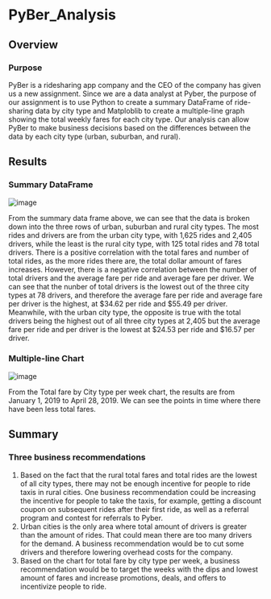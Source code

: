 # PyBer_Analysis

## Overview

### Purpose
PyBer is a ridesharing app company and the CEO of the company has given us a new assignment. Since we are a data analyst at Pyber, the purpose of our assignment is to use Python to create a summary DataFrame of ride-sharing data by city type and Matploblib to create a multiple-line graph showing the total weekly fares for each city type. Our analysis can allow PyBer to make business decisions based on the differences between the data by each city type (urban, suburban, and rural).

## Results

### Summary DataFrame
![image](https://user-images.githubusercontent.com/108503112/192298177-33c66564-767b-4be8-896f-872bfd5af6ad.png)

From the summary data frame above, we can see that the data is broken down into the three rows of urban, suburban and rural city types. The most rides and drivers are from the urban city type, with 1,625 rides and 2,405 drivers, while the least is the rural city type, with 125 total rides and 78 total drivers. There is a positive correlation with the total fares and number of total rides, as the more rides there are, the total dollar amount of fares increases. However, there is a negative correlation between the number of total drivers and the average fare per ride and average fare per driver. We can see that the nunber of total drivers is the lowest out of the three city types at 78 drivers, and therefore the average fare per ride and average fare per driver is the highest, at $34.62 per ride and $55.49 per driver. Meanwhile, with the urban city type, the opposite is true with the total drivers being the highest out of all three city types at 2,405 but the average fare per ride and per driver is the lowest at $24.53 per ride and $16.57 per driver.

### Multiple-line Chart
![image](https://user-images.githubusercontent.com/108503112/192298723-32b62b54-16f5-40c6-b903-e169d0a029d5.png)

From the Total fare by City type per week chart, the results are from January 1, 2019 to April 28, 2019. We can see the points in time where there have been less total fares.

## Summary

### Three business recommendations
1. Based on the fact that the rural total fares and total rides are the lowest of all city types, there may not be enough incentive for people to ride taxis in rural cities. One business recommendation could be increasing the incentive for people to take the taxis, for example, getting a discount coupon on subsequent rides after their first ride, as well as a referral program and contest for referrals to Pyber.
2. Urban cities is the only area where total amount of drivers is greater than the amount of rides. That could mean there are too many drivers for the demand. A business recommendation would be to cut some drivers and therefore lowering overhead costs for the company.
3. Based on the chart for total fare by city type per week, a business recommendation would be to target the weeks with the dips and lowest amount of fares and increase promotions, deals, and offers to incentivize people to ride.
